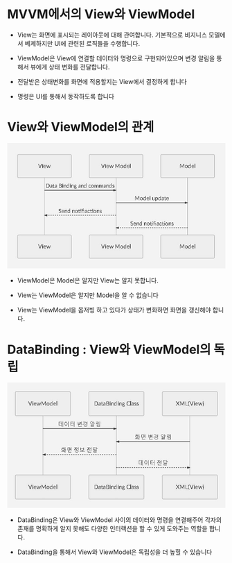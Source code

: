 


<h1 id="mvvm에서의-view와-viewmodel">MVVM에서의 View와 ViewModel</h1>
<ul>
<li>
<p>View는 화면에 표시되는 레이아웃에 대해 관여합니다. 기본적으로 비지니스 모델에서 베제하지만 UI에 관련된 로직들을 수행합니다.</p>
</li>
<li>
<p>ViewModel은 View에 연결할 데이터와 명령으로 구현되어있으며 변경 알림을 통해서 뷰에게 상태 변화를 전달합니다.</p>
</li>
<li>
<p>전달받은 상태변화를 화면에 적용할지는 View에서 결정하게 합니다</p>
</li>
<li>
<p>명령은 UI를 통해서 동작하도록 합니다</p>
</li>
</ul>
<h1 id="view와-viewmodel의-관계">View와 ViewModel의 관계</h1>
<p><img src="https://github.com/sonAJin1/sonAJin1.github.io/blob/master/assets/img/2019_03_01_mvvm_01.JPG" alt="enter image description here"></p>
<ul>
<li>
<p>ViewModel은 Model은 알지만 View는 알지 못합니다.</p>
</li>
<li>
<p>View는 ViewModel은 알지만 Model을 알 수 없습니다</p>
</li>
<li>
<p>View는 ViewModel을 옵저빙 하고 있다가 상태가 변화하면 화면을 갱신해야 합니다.</p>
</li>
</ul>
<h1 id="databinding--view와-viewmodel의-독립">DataBinding : View와 ViewModel의 독립</h1>
<p><img src="https://github.com/sonAJin1/sonAJin1.github.io/blob/master/assets/img/2019_03_01_mvvm_02.JPG" alt="enter image description here"></p>
<ul>
<li>
<p>DataBinding은 View와 ViewModel 사이의 데이터와 명령을 연결해주어 각자의 존재를 명확하게 알지 못해도 다양한 인터랙션을 할 수 있게 도와주는 역할을 합니다.</p>
</li>
<li>
<p>DataBinding을 통해서 View와 ViewModel은 독립성을 더 높힐 수 있습니다</p>
</li>
</ul>

